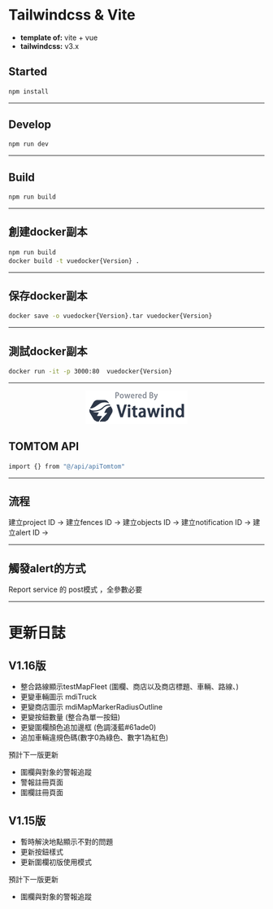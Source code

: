 # Tailwindcss & Vite

- **template of:** vite + vue
- **tailwindcss:** v3.x

## Started
```bash
npm install
```

---
## Develop
```bash
npm run dev
```

---
## Build
```bash
npm run build
```

---
## 創建docker副本
```bash
npm run build
docker build -t vuedocker{Version} .
```

---
## 保存docker副本
```bash
docker save -o vuedocker{Version}.tar vuedocker{Version}
```

---
## 測試docker副本
```bash
docker run -it -p 3000:80  vuedocker{Version}
```

---
<p align="center">
<img src="./powered-by-vitawind-bright.png">
</p>

## TOMTOM API
```bash
import {} from "@/api/apiTomtom"
```

---
## 流程
建立project ID →
建立fences ID →
建立objects ID →
建立notification ID →
建立alert ID →

---
## 觸發alert的方式
Report service 的 post模式 ，全參數必要


---
# 更新日誌
## V1.16版 
- 整合路線顯示testMapFleet (圍欄、商店以及商店標題、車輛、路線、)
- 更變車輛圖示 mdiTruck
- 更變商店圖示 mdiMapMarkerRadiusOutline
- 更變按鈕數量 (整合為單一按鈕)
- 更變圍欄顏色追加邊框 (色調淺藍#61ade0)
- 追加車輛違規色碼(數字0為綠色、數字1為紅色)

預計下一版更新
- 圍欄與對象的警報追蹤
- 警報註冊頁面
- 圍欄註冊頁面
## V1.15版 
- 暫時解決地點顯示不對的問題
- 更新按鈕樣式
- 更新圍欄初版使用模式

預計下一版更新
- 圍欄與對象的警報追蹤



